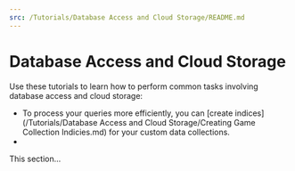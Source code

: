 ```yaml
---
src: /Tutorials/Database Access and Cloud Storage/README.md
---
```


# Database Access and Cloud Storage

Use these tutorials to learn how to perform common tasks involving database access and cloud storage:
* To process your queries more efficiently, you can [create indices](/Tutorials/Database Access and Cloud Storage/Creating Game Collection Indicies.md) for your custom data collections.
*
This section...
